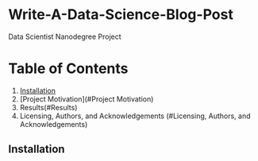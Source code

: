 # Write-A-Data-Science-Blog-Post

Data Scientist Nanodegree Project

# Table of Contents

1. [Installation](#Installation)
2. [Project Motivation](#Project Motivation)
3. Results(#Results)
4. Licensing, Authors, and Acknowledgements (#Licensing, Authors, and Acknowledgements)



## Installation

